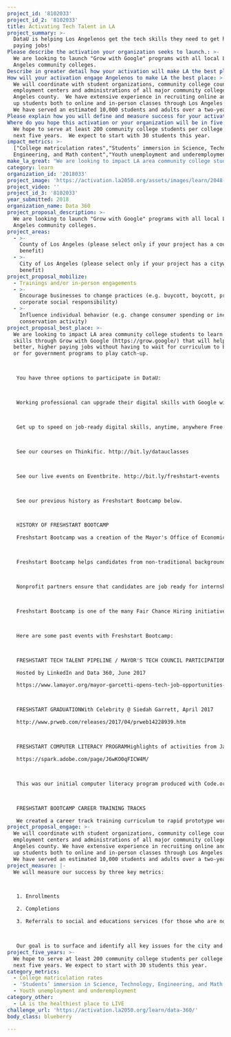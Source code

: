 ```yaml
---
project_id: '8102033'
project_id_2: '8102033'
title: Activating Tech Talent in LA
project_summary: >-
  DataU is helping Los Angelenos get the tech skills they need to get high
  paying jobs!
Please describe the activation your organization seeks to launch.: >-
  We are looking to launch "Grow with Google" programs with all local Los
  Angeles community colleges.
Describe in greater detail how your activation will make LA the best place?: "We are looking to impact LA area community college students to learn key tech skills through Grow with Google (https://grow.google/) that will help them get better, higher paying jobs without having to wait for curriculum to be updated or for government programs to play catch-up.\r\n\r\nYou have three options to participate in DataU:\r\n\r\nWorking professional can upgrade their digital skills with Google with the Grow with Google program.   See the free courses here: http://bit.ly/growwithgoogle-skills\r\n\r\nGet up to speed on job-ready digital skills, anytime, anywhere  Free training videos designed to prepare you for an evolving job market\r\n\r\nSee our courses on Thinkific.  http://bit.ly/datauclasses\r\n\r\nSee our live events on Eventbrite. http://bit.ly/freshstart-events\r\n\r\nSee our previous history as Freshstart Bootcamp below.\r\n\r\nHISTORY OF FRESHSTART BOOTCAMP\r\nFreshstart Bootcamp was a creation of the Mayor's Office of Economic Opportunity and with key feedback from Ms. Jan Perry.  We are excited about the expansion of the program and look forward to collaborating with each of your WorkSource centers more deeply.\r\n\r\nFreshstart Bootcamp helps candidates from non-traditional backgrounds learn computer science fundamentals and develop careers in the technology industry with major corporations. Trainees — ages 16 to 60 — learn about computational thinking, algorithms, functions, conditionals, abstraction, relay programming and the internet.  \r\n\r\nNonprofit partners ensure that candidates are job ready for internships in companies. We are passionate and committed to providing sustainable and long-term economic opportunities for those in Los Angeles in technology using the best of technology.  \r\n\r\nFreshstart Bootcamp is one of the many Fair Chance Hiring initiatives sponsored by the Mayor’s Office of Economic Opportunity that create employment opportunities for historically disadvantaged communities in Los Angeles. \r\n\r\nHere are some past events with Freshstart Bootcamp:\r\n\r\nFRESHSTART TECH TALENT PIPELINE / MAYOR'S TECH COUNCIL PARTICIPATION\r\nHosted by LinkedIn and Data 360, June 2017\r\nhttps://www.lamayor.org/mayor-garcetti-opens-tech-job-opportunities-young-people\r\n\r\nFRESHSTART GRADUATIONWith Celebrity @ Siedah Garrett, April 2017\r\nhttp://www.prweb.com/releases/2017/04/prweb14228939.htm\r\n\r\nFRESHSTART COMPUTER LITERACY PROGRAMHighlights of activities from January 2017 to April 2017\r\nhttps://spark.adobe.com/page/J6wKO0qFICW4M/\r\n\r\nThis was our initial computer literacy program produced with Code.org.  Our websites are currently undergoing maintenance and a change with our hosting provider.  They should be up around the holiday or after.\r\n\r\nFRESHSTART BOOTCAMP CAREER TRAINING TRACKS\r\nWe created a career track training curriculum to rapid prototype working professionals changing careers by offering specialized training for product management, data analysis, big data and other important skills for entry level jobs in tech.  See our past events at http://bit.ly/freshstart-events."
How will your activation engage Angelenos to make LA the best place: >-
  We will coordinate with student organizations, community college counselors,
  employment centers and administrations of all major community colleges in Los
  Angeles county.  We have extensive experience in recruiting online and signing
  up students both to online and in-person classes through Los Angeles county. 
  We have served an estimated 10,000 students and adults over a two-year period.
Please explain how you will define and measure success for your activation.: "We will measure our success by three key metrics:\r\n\r\n1. Enrollments\r\n2. Completions\r\n3. Referrals to social and educations services (for those who are not able to complete the courses)\r\n\r\nOur goal is to surface and identify all key issues for the city and county of Los Angeles to understand the true and tangible barriers to gaining tech skills in the young adult population, specifically those who are enrolled at community colleges."
Where do you hope this activation or your organization will be in five years?: >-
  We hope to serve at least 200 community college students per college in the
  next five years.  We expect to start with 30 students this year.
impact_metrics: >-
  ["College matriculation rates","Students’ immersion in Science, Technology,
  Engineering, and Math content","Youth unemployment and underemployment"]
make_la_great: "We are looking to impact LA area community college students to learn key tech skills through Grow with Google (https://grow.google/) that will help them get better, higher paying jobs without having to wait for curriculum to be updated or for government programs to play catch-up.\r\n\r\n\r\n\r\n You have three options to participate in DataU:\r\n\r\n\r\n\r\n Working professional can upgrade their digital skills with Google with the Grow with Google program. See the free courses here: http://bit.ly/growwithgoogle-skills\r\n\r\n\r\n\r\n Get up to speed on job-ready digital skills, anytime, anywhere Free training videos designed to prepare you for an evolving job market\r\n\r\n\r\n\r\n See our courses on Thinkific. http://bit.ly/datauclasses\r\n\r\n\r\n\r\n See our live events on Eventbrite. http://bit.ly/freshstart-events\r\n\r\n\r\n\r\n See our previous history as Freshstart Bootcamp below.\r\n\r\n\r\n\r\n HISTORY OF FRESHSTART BOOTCAMP\r\n\r\n Freshstart Bootcamp was a creation of the Mayor's Office of Economic Opportunity and with key feedback from Ms. Jan Perry. We are excited about the expansion of the program and look forward to collaborating with each of your WorkSource centers more deeply.\r\n\r\n\r\n\r\n Freshstart Bootcamp helps candidates from non-traditional backgrounds learn computer science fundamentals and develop careers in the technology industry with major corporations. Trainees — ages 16 to 60 — learn about computational thinking, algorithms, functions, conditionals, abstraction, relay programming and the internet.\r\n\r\n\r\n\r\n Nonprofit partners ensure that candidates are job ready for internships in companies. We are passionate and committed to providing sustainable and long-term economic opportunities for those in Los Angeles in technology using the best of technology.\r\n\r\n\r\n\r\n Freshstart Bootcamp is one of the many Fair Chance Hiring initiatives sponsored by the Mayor’s Office of Economic Opportunity that create employment opportunities for historically disadvantaged communities in Los Angeles.\r\n\r\n\r\n\r\n Here are some past events with Freshstart Bootcamp:\r\n\r\n\r\n\r\n FRESHSTART TECH TALENT PIPELINE / MAYOR'S TECH COUNCIL PARTICIPATION\r\n\r\n Hosted by LinkedIn and Data 360, June 2017\r\n\r\n https://www.lamayor.org/mayor-garcetti-opens-tech-job-opportunities-young-people\r\n\r\n\r\n\r\n FRESHSTART GRADUATIONWith Celebrity @ Siedah Garrett, April 2017\r\n\r\n http://www.prweb.com/releases/2017/04/prweb14228939.htm\r\n\r\n\r\n\r\n FRESHSTART COMPUTER LITERACY PROGRAMHighlights of activities from January 2017 to April 2017\r\n\r\n https://spark.adobe.com/page/J6wKO0qFICW4M/\r\n\r\n\r\n\r\n This was our initial computer literacy program produced with Code.org. Our websites are currently undergoing maintenance and a change with our hosting provider. They should be up around the holiday or after.\r\n\r\n\r\n\r\n FRESHSTART BOOTCAMP CAREER TRAINING TRACKS\r\n\r\n We created a career track training curriculum to rapid prototype working professionals changing careers by offering specialized training for product management, data analysis, big data and other important skills for entry level jobs in tech. See our past events at http://bit.ly/freshstart-events."
category: learn
organization_id: '2018033'
project_image: 'https://activation.la2050.org/assets/images/learn/2048-wide/data-360.jpg'
project_video: ''
project_id_3: '8102033'
year_submitted: 2018
organization_name: Data 360
project_proposal_description: >-
  We are looking to launch "Grow with Google" programs with all local Los
  Angeles community colleges.
project_areas:
  - >-
    County of Los Angeles (please select only if your project has a countywide
    benefit)
  - >-
    City of Los Angeles (please select only if your project has a citywide
    benefit)
project_proposal_mobilize:
  - Trainings and/or in-person engagements
  - >-
    Encourage businesses to change practices (e.g. buycott, boycott, promote
    corporate social responsibility)
  - >-
    Influence individual behavior (e.g. change consumer spending or increase
    conservation activity)
project_proposal_best_place: >-
  We are looking to impact LA area community college students to learn key tech
  skills through Grow with Google (https://grow.google/) that will help them get
  better, higher paying jobs without having to wait for curriculum to be updated
  or for government programs to play catch-up.



   You have three options to participate in DataU:



   Working professional can upgrade their digital skills with Google with the Grow with Google program. See the free courses here: http://bit.ly/growwithgoogle-skills



   Get up to speed on job-ready digital skills, anytime, anywhere Free training videos designed to prepare you for an evolving job market



   See our courses on Thinkific. http://bit.ly/datauclasses



   See our live events on Eventbrite. http://bit.ly/freshstart-events



   See our previous history as Freshstart Bootcamp below.



   HISTORY OF FRESHSTART BOOTCAMP

   Freshstart Bootcamp was a creation of the Mayor's Office of Economic Opportunity and with key feedback from Ms. Jan Perry. We are excited about the expansion of the program and look forward to collaborating with each of your WorkSource centers more deeply.



   Freshstart Bootcamp helps candidates from non-traditional backgrounds learn computer science fundamentals and develop careers in the technology industry with major corporations. Trainees — ages 16 to 60 — learn about computational thinking, algorithms, functions, conditionals, abstraction, relay programming and the internet.



   Nonprofit partners ensure that candidates are job ready for internships in companies. We are passionate and committed to providing sustainable and long-term economic opportunities for those in Los Angeles in technology using the best of technology.



   Freshstart Bootcamp is one of the many Fair Chance Hiring initiatives sponsored by the Mayor’s Office of Economic Opportunity that create employment opportunities for historically disadvantaged communities in Los Angeles.



   Here are some past events with Freshstart Bootcamp:



   FRESHSTART TECH TALENT PIPELINE / MAYOR'S TECH COUNCIL PARTICIPATION

   Hosted by LinkedIn and Data 360, June 2017

   https://www.lamayor.org/mayor-garcetti-opens-tech-job-opportunities-young-people



   FRESHSTART GRADUATIONWith Celebrity @ Siedah Garrett, April 2017

   http://www.prweb.com/releases/2017/04/prweb14228939.htm



   FRESHSTART COMPUTER LITERACY PROGRAMHighlights of activities from January 2017 to April 2017

   https://spark.adobe.com/page/J6wKO0qFICW4M/



   This was our initial computer literacy program produced with Code.org. Our websites are currently undergoing maintenance and a change with our hosting provider. They should be up around the holiday or after.



   FRESHSTART BOOTCAMP CAREER TRAINING TRACKS

   We created a career track training curriculum to rapid prototype working professionals changing careers by offering specialized training for product management, data analysis, big data and other important skills for entry level jobs in tech. See our past events at http://bit.ly/freshstart-events.
project_proposal_engage: >-
  We will coordinate with student organizations, community college counselors,
  employment centers and administrations of all major community colleges in Los
  Angeles county. We have extensive experience in recruiting online and signing
  up students both to online and in-person classes through Los Angeles county.
  We have served an estimated 10,000 students and adults over a two-year period.
project_measure: |-
  We will measure our success by three key metrics:



   1. Enrollments

   2. Completions

   3. Referrals to social and educations services (for those who are not able to complete the courses)



   Our goal is to surface and identify all key issues for the city and county of Los Angeles to understand the true and tangible barriers to gaining tech skills in the young adult population, specifically those who are enrolled at community colleges.
project_five_years: >-
  We hope to serve at least 200 community college students per college in the
  next five years. We expect to start with 30 students this year.
category_metrics:
  - College matriculation rates
  - 'Students’ immersion in Science, Technology, Engineering, and Math content'
  - Youth unemployment and underemployment
category_other:
  - LA is the healthiest place to LIVE
challenge_url: 'https://activation.la2050.org/learn/data-360/'
body_class: blueberry

---
```

